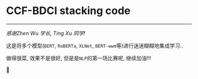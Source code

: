 # CCF-BDCI stacking code

---

*感谢Zhen Wu 学长, Ting Xu 同学!*

这是将多个模型(`BERT`, `RoBERTa`, `XLNet`, `BERT-wwm`等)进行迷迷糊糊地集成学习..

做得很菜, 效果不是很好, 但是是`NLP`的第一场比赛呢, 继续加油!!!

:slightly_smiling_face:
